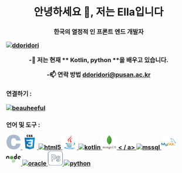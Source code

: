<h1 align = "center"> 안녕하세요 👋, 저는 Ella입니다 </ h1>
<h3 align = "center"> 한국의 열정적 인 프론트 엔드 개발자 </ h3>

<p align = "left"> <a href = " https://github.com/ryo-ma/github-profile-trophy"><img src = "https://github-profile-trophy.vercel.app/?username=ddoridori"alt = "ddoridori"/> </a> </ p>

-🌱 저는 현재 ** Kotlin, python **을 배우고 있습니다.

-📫 연락 방법 **ddoridori@pusan.ac.kr**

<h3 align = "left"> 연결하기 : </ h3>
<p align = "left">
<a href="https://instagram.com/beauheeful" target="blank"> <img align = "center"src = "https : // cdn. jsdelivr.net/npm/simple-icons@3.0.1/icons/instagram.svg "alt ="beauheeful "height ="30 "width ="40 "/> </a>
</ p>

<h3 align ="left "> 언어 및 도구 : </ h3>
<p align = "left"> <a href="https://www.cprogramming.com/" target="_blank"> <img src = "https://raw.githubusercontent.com/devicons/devicon/master /icons/c/c-original.svg "alt ="c "width ="40 "height ="40 "/> </a> <a href ="https://www.w3schools.com/css/ " target = "_ blank"> <img src = "https://raw.githubusercontent.com/devicons/devicon/master/icons/css3/css3-original-wordmark.svg"alt = "css3"width = "40"높이 = "40"/> </a> <a href="https://www.w3.org/html/" target="_blank"> <img src = "https : //raw.githubusercontent.com / devicons / devicon / master / icons / html5 / html5-original-wordmark.svg "alt ="html5 "width ="40 "height ="40 "/> </a> <a href ="https : // www.java.com "target ="_ blank "> <img src ="https://raw.githubusercontent.com/devicons/devicon/master/icons/java/java-original.svg "alt ="java "width = "40"height = "40"/> </a> <a href="https://kotlinlang.org" target="_blank"> <img src = "https://www.vectorlogo.zone/logos/ kotlinlang / kotlinlang-icon.svg "alt ="kotlin "width ="40 "height ="40 "/> </a> <a href ="https://www.mongodb.com/ "target ="_ blank " > <img src = "https://raw.githubusercontent.com/devicons/devicon/master/icons/mongodb/mongodb-original-wordmark.svg"alt = "mongodb"width = "40"height = "40"/> < / a> <a href="https://www.microsoft.com/en-us/sql-server" target="_blank"> <img src = "https://cdn.worldvectorlogo.com/logos/microsoft -sql-server.svg "alt ="mssql "width ="40 "height ="40 "/> </a> <a href="https://www.mysql.com/" target="_blank"> <img src = "https://raw.githubusercontent.com/devicons/devicon/master/icons/mysql/mysql-original-wordmark.svg"alt = "mysql"width = "40"height = "40"/> </a> <a href = "https://nodejs.org"target = "_ blank"> <img src = "https://raw.githubusercontent.com/devicons/devicon/master/icons/nodejs/nodejs-original-wordmark.svg "alt ="nodejs "width ="40 "height ="40 "/> </a> <a href="https://www.oracle.com/" target="_blank"> <img src ="https : //raw.githubusercontent.com/devicons/devicon/master/icons/oracle/oracle-original.svg "alt ="oracle "width ="40 "height ="40 "/> </a> <a href = "https://www.photoshop.com/en"target = "_ blank"> <img src = "https://raw.githubusercontent.com/devicons/devicon/master/icons/photoshop/photoshop-line.svg" alt = "포토샵"width = "40"height = "40"/> </a> <a href="https://www.python.org" target="_blank"> <img src = "https : //raw.githubusercontent. com / devicons / devicon / master / icons / python / python-original.svg "alt ="python "width ="40 "height ="40 "/> </a> </ p>
